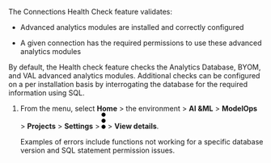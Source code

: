 The Connections Health Check feature validates:

-   Advanced analytics modules are installed and correctly configured


-   A given connection has the required permissions to use these advanced analytics modules


By default, the Health check feature checks the Analytics Database, BYOM, and VAL advanced analytics modules. Additional checks can be configured on a per installation basis by interrogating the database for the required information using SQL.

1.  From the menu, select **Home** > the environment > **AI &ML** > **ModelOps** > **Projects** > **Settings** > ![kebab menu](Images/zsz1597101912145.svg) > **View details**.

    Examples of errors include functions not working for a specific database version and SQL statement permission issues.



